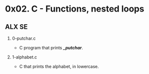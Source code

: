 # 0x02. C - Functions, nested loops
## ALX SE

1. 0-putchar.c
   - C program that prints ***_putchar***.

2. 1-alphabet.c
   - C that prints the alphabet, in lowercase.


